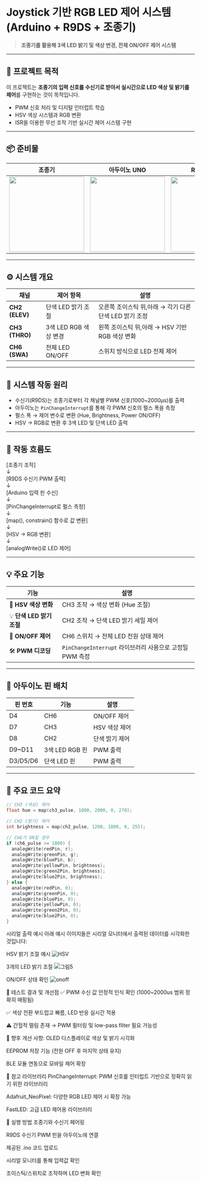 # Joystick 기반 RGB LED 제어 시스템 (Arduino + R9DS + 조종기)

> **조종기를 활용해 3색 LED 밝기 및 색상 변경, 전체 ON/OFF 제어 시스템**

---

## 📌 프로젝트 목적

이 프로젝트는 **조종기의 입력 신호를 수신기로 받아서 실시간으로 LED 색상 및 밝기를 제어**를 구현하는 것이 목적입니다.

- PWM 신호 처리 및 디지털 인터럽트 학습  
- HSV 색상 시스템과 RGB 변환
- ISR을 이용한 무선 조작 기반 실시간 제어 시스템 구현

---

## 📦 준비물

| 조종기 | 아두이노 UNO | R9DS 수신기 |
|--------|--------------|-------------|
| <img src="https://github.com/user-attachments/assets/fe86fd95-fcfd-40d0-899a-e01683a7d690" width="200px"> | <img src="https://upload.wikimedia.org/wikipedia/commons/3/38/Arduino_Uno_-_R3.jpg" width="200px"> | <img src="https://github.com/user-attachments/assets/0a791965-1cdd-47bd-a8e6-ab88660c91c9" width="200px"> |


---



## ⚙️ 시스템 개요

| 채널 | 제어 항목 | 설명 |
|------|------------|------|
| **CH2 (ELEV)** | 단색 LED 밝기 조절 | 오른쪽 조이스틱 위,아래 → 각기 다른 단색 LED 밝기 조정 |
| **CH3 (THRO)** | 3색 LED RGB 색상 변경 | 왼쪽 조이스틱 위,아래 → HSV 기반 RGB 색상 변화 |
| **CH6 (SWA)** | 전체 LED ON/OFF | 스위치 방식으로 LED 전체 제어 |

---

## 🧠 시스템 작동 원리

- 수신기(R9DS)는 조종기로부터 각 채널별 PWM 신호(1000~2000μs)를 출력  
- 아두이노는 `PinChangeInterrupt`를 통해 각 PWM 신호의 펄스 폭을 측정  
- 펄스 폭 → 제어 변수로 변환 (Hue, Brightness, Power ON/OFF)  
- HSV → RGB로 변환 후 3색 LED 및 단색 LED 출력  

---

## 🔄 작동 흐름도

[조종기 조작]  
↓  
[R9DS 수신기 PWM 출력]  
↓  
[Arduino 입력 핀 수신]  
↓  
[PinChangeInterrupt로 펄스 측정]  
↓  
[map(), constrain() 함수로 값 변환]  
↓  
[HSV → RGB 변환]  
↓  
[analogWrite()로 LED 제어]  

---

## 💡 주요 기능

| 기능 | 설명 |
|------|------|
| 🎨 **HSV 색상 변화** | CH3 조작 → 색상 변화 (Hue 조절) |
| 💡 **단색 LED 밝기 조절** | CH2 조작 → 단색 LED 밝기 세밀 제어 |
| 🔘 **ON/OFF 제어** | CH6 스위치 → 전체 LED 전원 상태 제어 |
| 🛠 **PWM 디코딩** | `PinChangeInterrupt` 라이브러리 사용으로 고정밀 PWM 측정 |

---

## 🔌 아두이노 핀 배치

| 핀 번호 | 기능 | 설명 |
|---------|------|------|
| D4 | CH6 | ON/OFF 제어 |
| D7 | CH3 | HSV 색상 제어 |
| D8 | CH2 | 단색 밝기 제어 |
| D9~D11 | 3색 LED RGB 핀 | PWM 출력 |
| D3/D5/D6 | 단색 LED 핀 | PWM 출력 |

---

## 📄 주요 코드 요약

```cpp
// CH3 (색상) 제어
float hue = map(ch3_pulse, 1000, 2000, 0, 270);

// CH2 (밝기) 제어
int brightness = map(ch2_pulse, 1200, 1800, 0, 255);

// CH6가 ON일 경우
if (ch6_pulse >= 1800) {
  analogWrite(redPin, r);
  analogWrite(greenPin, g);
  analogWrite(bluePin, b);
  analogWrite(yellowPin, brightness);
  analogWrite(green2Pin, brightness);
  analogWrite(blue2Pin, brightness);
} else {
  analogWrite(redPin, 0);
  analogWrite(greenPin, 0);
  analogWrite(bluePin, 0);
  analogWrite(yellowPin, 0);
  analogWrite(green2Pin, 0);
  analogWrite(blue2Pin, 0);
}
```
시리얼 출력 예시
아래 예시 이미지들은 시리얼 모니터에서 출력된 데이터를 시각화한 것입니다:

HSV 밝기 조절 예시
![HSV](https://github.com/user-attachments/assets/c9c89db6-565e-4d52-adde-b92925dbbd83)


3개의 LED 밝기 조절
![그림5](https://github.com/user-attachments/assets/40d29524-1405-4291-99c3-3500322ff692)



ON/OFF 상태 확인
![onoff](https://github.com/user-attachments/assets/d0229c99-99e6-4b97-9f5f-5e87155a02df)


🧪 테스트 결과 및 개선점
✅ PWM 수신 값 안정적 인식 확인 (1000~2000us 범위 정확히 매핑됨)

✅ 색상 전환 부드럽고 빠름, LED 반응 실시간 적용

⚠️ 간헐적 떨림 존재 → PWM 필터링 및 low-pass filter 필요 가능성

🔧 향후 개선 사항:
OLED 디스플레이로 색상 및 밝기 시각화

EEPROM 저장 기능 (전원 OFF 후 마지막 상태 유지)

BLE 모듈 연동으로 모바일 제어 확장

🧰 참고 라이브러리
PinChangeInterrupt: PWM 신호를 인터럽트 기반으로 정확히 읽기 위한 라이브러리

Adafruit_NeoPixel: 다양한 RGB LED 제어 시 확장 가능

FastLED: 고급 LED 제어용 라이브러리

🚀 실행 방법
조종기와 수신기 페어링

R9DS 수신기 PWM 핀을 아두이노에 연결

제공된 .ino 코드 업로드

시리얼 모니터를 통해 입력값 확인

조이스틱/스위치로 조작하며 LED 변화 확인

